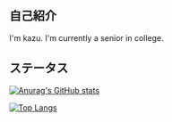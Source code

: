 ## 自己紹介
I'm kazu. I'm currently a senior in college.

## ステータス
[![Anurag's GitHub stats](https://github-readme-stats.vercel.app/api?username=kazu51-gh&show_icons=true)](https://github.com/anuraghazra/github-readme-stats)

[![Top Langs](https://github-readme-stats.vercel.app/api/top-langs/?username=kazu51-gh&layout=compact)](https://github.com/anuraghazra/github-readme-stats)
